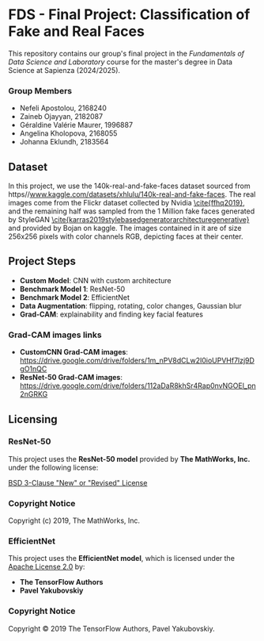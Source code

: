 # FDS - Final Project: Classification of Fake and Real Faces

This repository contains our group's final project in the *Fundamentals of Data Science and Laboratory* course for the master's degree in Data Science at Sapienza (2024/2025).

### Group Members
-  Nefeli Apostolou, 2168240
- Zaineb Ojayyan, 2182087
- Géraldine Valérie Maurer, 1996887
- Angelina Kholopova, 2168055
- Johanna Eklundh, 2183564

## Dataset
In this project, we use the 140k-real-and-fake-faces dataset sourced from https//www.kaggle.com/datasets/xhlulu/140k-real-and-fake-faces. The real images come from the Flickr dataset collected by Nvidia [\cite{ffhq2019}](https://github.com/NVlabs/ffhq-dataset), and the remaining half was sampled from the 1 Million fake faces generated by StyleGAN [\cite{karras2019stylebasedgeneratorarchitecturegenerative}](https://github.com/NVlabs/stylegan) and provided by Bojan on kaggle. The images contained in it are of size 256x256 pixels with color channels RGB, depicting faces at their center.

## Project Steps
- **Custom Model**: CNN with custom architecture
- **Benchmark Model 1**: ResNet-50
- **Benchmark Model 2**: EfficientNet
- **Data Augmentation**: flipping, rotating, color changes, Gaussian blur
- **Grad-CAM**: explainability and finding key facial features

### Grad-CAM images links
* **CustomCNN Grad-CAM images**: https://drive.google.com/drive/folders/1m_nPV8dCLw2I0ioUPVHf7lzj9DgO1nQC
* **ResNet-50 Grad-CAM images**: https://drive.google.com/drive/folders/112aDaR8khSr4Rap0nvNGOEl_pn2nGRKG

## Licensing

### ResNet-50
This project uses the **ResNet-50 model** provided by **The MathWorks, Inc.** under the following license:

[BSD 3-Clause "New" or "Revised" License](LICENSE-BSD-3-Clause.txt)

### Copyright Notice
Copyright (c) 2019, The MathWorks, Inc.

### EfficientNet

This project uses the **EfficientNet model**, which is licensed under the [Apache License 2.0](LICENSE-Apache-License-Version-2.0.txt) by:

- **The TensorFlow Authors**
- **Pavel Yakubovskiy**

### Copyright Notice

Copyright © 2019 The TensorFlow Authors, Pavel Yakubovskiy.
